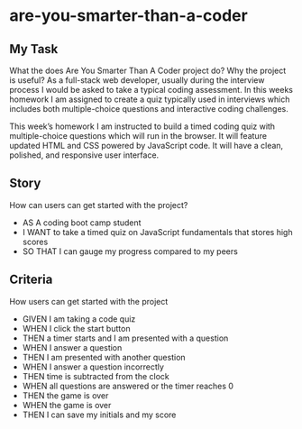 # are-you-smarter-than-a-coder

## My Task
What the does Are You Smarter Than A Coder project do? Why the project is useful?
As a full-stack web developer, usually during the interview process I would be asked to take a typical coding assessment. In this weeks homework I am assigned to create a quiz typically used in interviews which includes both multiple-choice questions and interactive coding challenges.

This week’s homework I am instructed to build a timed coding quiz with multiple-choice questions which will run in the browser. It will feature updated HTML and CSS powered by JavaScript code. It will have a clean, polished, and responsive user interface.

## Story
How can users can get started with the project?
* AS A coding boot camp student
* I WANT to take a timed quiz on JavaScript fundamentals that stores high scores
* SO THAT I can gauge my progress compared to my peers

## Criteria
How users can get started with the project
* GIVEN I am taking a code quiz
* WHEN I click the start button
* THEN a timer starts and I am presented with a question
* WHEN I answer a question
* THEN I am presented with another question
* WHEN I answer a question incorrectly
* THEN time is subtracted from the clock
* WHEN all questions are answered or the timer reaches 0
* THEN the game is over
* WHEN the game is over
* THEN I can save my initials and my score
